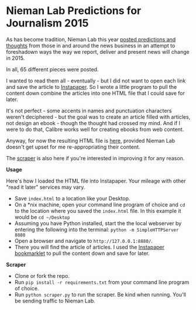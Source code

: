 Nieman Lab Predictions for Journalism 2015
==========================================

As has become tradition, Nieman Lab this year [posted predictions and thoughts](http://www.niemanlab.org/collection/predictions-2015/) from those in and around the news business in an attempt to foreshadown ways the way we report, deliver and present news will change in 2015.

In all, 65 different pieces were posted.

I wanted to read them all - eventually - but I did not want to open each link and save the article to [Instapaper](https://www.instapaper.com/). So I wrote a little program to pull the content down combine the articles into one HTML file that I could save for later.

It's not perfect - some accents in names and punctuation characters weren't deciphered - but the goal was to create an article filled with articles, not design an ebook - though the thought had crossed my mind. And if I were to do that, Calibre works well for creating ebooks from web content.

Anyway, for now the resulting HTML file is [here](https://github.com/chrislkeller/nieman-predictions-for-2015/blob/master/index.html), provided Nieman Lab doesn't get upset for me re-appropriating their content.

The [scraper](https://github.com/chrislkeller/nieman-predictions-for-2015/blob/master/scraper.py) is also here if you're interested in improving it for any reason.

**Usage**

Here's how I loaded the HTML file into Instapaper. Your mileage with other "read it later" services may vary.

* Save ```index.html``` to a location like your Desktop.
* On a *nix machine, open your command line program of choice and ```cd``` to the location where you saved the ```index.html``` file. In this example it would be ```cd ~/Desktop```
* Assuming you have Python installed, start the the local webserver by entering the following into the terminal: ```python -m SimpleHTTPServer 8880```
* Open a browser and navigate to ```http://127.0.0.1:8880/```.
* There you will find the article of articles. I used the [Instapaper bookmarklet](https://www.instapaper.com/save) to pull the content down and save for later.

**Scraper**

* Clone or fork the repo.
* Run ```pip install -r requirements.txt``` from your command line program of choice.
* Run ```python scraper.py``` to run the scraper. Be kind when running. You'll be sending traffic to Nieman Lab.
